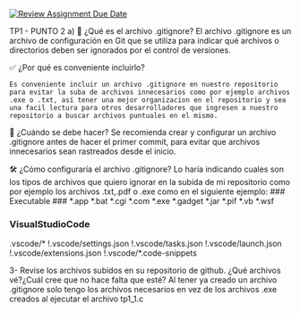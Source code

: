 [![Review Assignment Due Date](https://classroom.github.com/assets/deadline-readme-button-22041afd0340ce965d47ae6ef1cefeee28c7c493a6346c4f15d667ab976d596c.svg)](https://classroom.github.com/a/kl-E8VQf)

TP1 - PUNTO 2
a) 📌 ¿Qué es el archivo .gitignore?
El archivo .gitignore es un archivo de configuración en Git que se utiliza para indicar qué archivos o directorios deben ser ignorados por el control de versiones.

✅ ¿Por qué es conveniente incluirlo?
    
    Es conveniente incluir un archivo .gitignore en nuestro repositorio para evitar la suba de archivos innecesarios como por ejemplo archivos .exe o .txt, así tener una mejor organizacion en el repositorio y sea una facil lectura para otros desarrolladores que ingresen a nuestro repositorio a buscar archivos puntuales en el mismo.

📌 ¿Cuándo se debe hacer?
Se recomienda crear y configurar un archivo .gitignore antes de hacer el primer commit, para evitar que archivos innecesarios sean rastreados desde el inicio.

🛠 ¿Cómo configuraría el archivo .gitignore?
    Lo haría indicando cuales son los tipos de archivos que quiero ignorar en la subida de mi repositorio como por ejemplo los archivos .txt,.pdf o .exe como en el siguiente ejemplo:
    ### Executable ###
    *.app
    *.bat
    *.cgi
    *.com
    *.exe
    *.gadget
    *.jar
    *.pif
    *.vb
    *.wsf

### VisualStudioCode ###
.vscode/*
!.vscode/settings.json
!.vscode/tasks.json
!.vscode/launch.json
!.vscode/extensions.json
!.vscode/*.code-snippets


3- Revise los archivos subidos en su repositorio de github. ¿Qué archivos
vé?¿Cuál cree que no hace falta que esté?
Al tener ya creado un archivo .gitignore solo tengo los archivos necesarios en vez de los archivos .exe creados al ejecutar el archivo tp1_1.c

